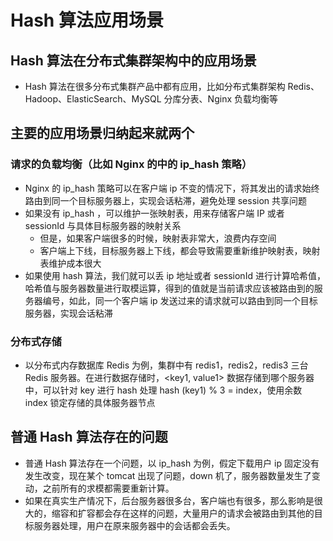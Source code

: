 # Hash 算法应用场景

## Hash 算法在分布式集群架构中的应用场景

- Hash 算法在很多分布式集群产品中都有应用，比如分布式集群架构 Redis、Hadoop、ElasticSearch、MySQL 分库分表、Nginx 负载均衡等

## 主要的应用场景归纳起来就两个

### 请求的负载均衡（比如 Nginx 的中的 ip_hash 策略）

- Nginx 的 ip_hash 策略可以在客户端 ip 不变的情况下，将其发出的请求始终路由到同一个目标服务器上，实现会话粘滞，避免处理 session 共享问题
- 如果没有 ip_hash ，可以维护一张映射表，用来存储客户端 IP 或者 sessionId 与具体目标服务器的映射关系
  - 但是，如果客户端很多的时候，映射表非常大，浪费内存空间
  - 客户端上下线，目标服务器上下线，都会导致需要重新维护映射表，映射表维护成本很大
- 如果使用 hash 算法，我们就可以丢 ip 地址或者 sessionId 进行计算哈希值，哈希值与服务器数量进行取模运算，得到的值就是当前请求应该被路由到的服务器编号，如此，同一个客户端 ip 发送过来的请求就可以路由到同一个目标服务器，实现会话粘滞

### 分布式存储

- 以分布式内存数据库 Redis 为例，集群中有 redis1，redis2，redis3 三台 Redis 服务器。在进行数据存储时，<key1, value1> 数据存储到哪个服务器中，可以针对 key 进行 hash 处理 hash (key1) % 3 = index，使用余数 index 锁定存储的具体服务器节点

## 普通 Hash 算法存在的问题

- 普通 Hash 算法存在⼀个问题，以 ip_hash 为例，假定下载⽤户 ip 固定没有发⽣改变，现在某个 tomcat 出现了问题，down 机了，服务器数量发生了变动，之前所有的求模都需要重新计算。
- 如果在真实⽣产情况下，后台服务器很多台，客户端也有很多，那么影响是很⼤的，缩容和扩容都会存在这样的问题，⼤量⽤户的请求会被路由到其他的⽬标服务器处理，⽤户在原来服务器中的会话都会丢失。
